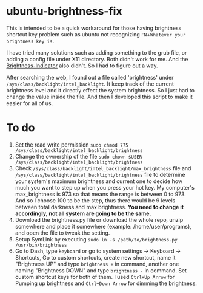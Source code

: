 # ubuntu-brightness-fix

This is intended to be a quick workaround for those having brightness shortcut key problem such as ubuntu not recognizing `FN`+`Whatever your brightness key is`. 

I have tried many solutions such as adding something to the grub file, or adding a config file under X11 directory. Both didn't work for me. And the [Brightness-Indicator](https://launchpad.net/indicator-brightness) also didn't. So I had to figure out a way. 

After searching the web, I found out a file called 'brightness' under `/sys/class/backlight/intel_backlight`. It keep track of the current brightness level and it directly effect the system brightness. So I just had to change the value inside the file. And then I developed this script to make it easier for all of us. 

# To do
1. Set the read write permission `sudo chmod 775 /sys/class/backlight/intel_backlight/brightness`
2. Change the ownership of the file `sudo chown $USER /sys/class/backlight/intel_backlight/brightness`
3. Check `/sys/class/backlight/intel_backlight/max_brightness` file and `/sys/class/backlight/intel_backlight/brightness` file to determine your system's maximum brightness and current one to decide how much you want to step up when you press your hot key. My computer's max_brightness is 973 so that means the range is between 0 to 973. And so I choose 100 to be the step, thus there would be 9 levels between total darkness and max brightness. **You need to change it accordingly, not all system are going to be the same.**
4. Download the brightness.py file or download the whole repo, unzip somewhere and place it somewhere (example: /home/user/programs), and open the file to tweak the setting.
5. Setup SymLink by executing `sudo ln -s /path/to/brightness.py /usr/bin/brightness`
6. Go to Dash, type `keyboard` or go to system settings -> Keyboard -> Shortcuts, Go to custom shortcuts, create new shortcut, name it "Brightness UP" and type `brightness +` in command, another one naming "Brightness DOWN" and type `brightness -` in command. Set custom shortcut keys for both of them. I used `Ctrl+Up Arrow` for Pumping up brightness and `Ctrl+Down Arrow` for dimming the brightness.